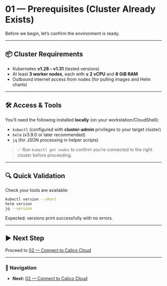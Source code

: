 # 01 — Prerequisites (Cluster Already Exists)

Before we begin, let’s confirm the environment is ready.

---

## 📦 Cluster Requirements
- Kubernetes **v1.28 – v1.31** (tested versions)  
- At least **3 worker nodes**, each with **≥ 2 vCPU** and **8 GiB RAM**  
- Outbound internet access from nodes (for pulling images and Helm charts)  

---

## 🛠 Access & Tools
You’ll need the following installed **locally** (on your workstation/CloudShell):  
- `kubectl` (configured with **cluster-admin** privileges to your target cluster)  
- `helm` (v3.9.0 or later recommended)  
- `jq` (for JSON processing in helper scripts)  

> ✅ Run `kubectl get nodes` to confirm you’re connected to the right cluster before proceeding.  

---

## 🔍 Quick Validation
Check your tools are available:

```bash
kubectl version --short
helm version
jq --version
```

Expected: versions print successfully with no errors.

---

## ▶️ Next Step
Proceed to [02 — Connect to Calico Cloud](02-connect-calico-cloud.md)  

---

### 🔗 Navigation
- **Next:** [02 — Connect to Calico Cloud](02-connect-calico-cloud.md)
